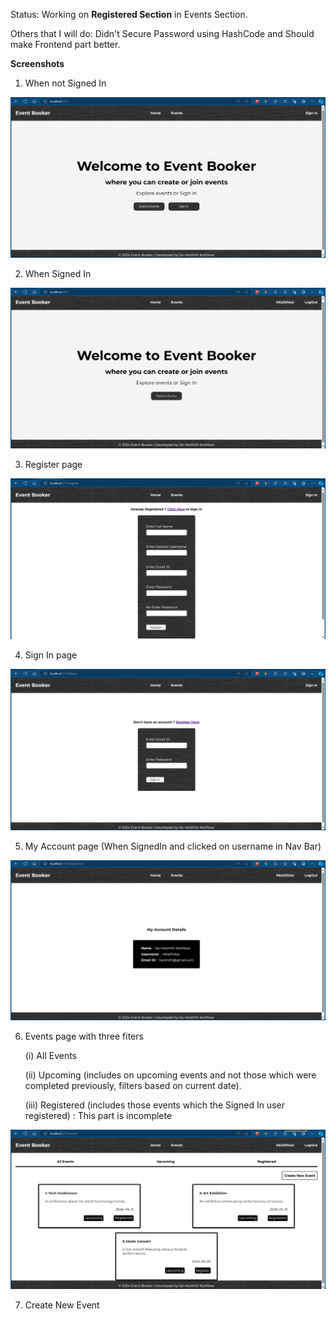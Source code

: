 Status: Working on **Registered Section** in Events Section.

Others that I will do: Didn't Secure Password using HashCode and Should make Frontend part better.

**Screenshots**

1) When not Signed In

![notSigned](https://github.com/HKalithkar/event_booker/blob/main/public/notSigned.png)

2) When Signed In

![signed](https://github.com/HKalithkar/event_booker/blob/main/public/signed.png)

3) Register page

![register](https://github.com/HKalithkar/event_booker/blob/main/public/register.png)

4) Sign In page

![signin](https://github.com/HKalithkar/event_booker/blob/main/public/SignIn.png)

5) My Account page (When SignedIn and clicked on username in Nav Bar)

![myAccount](https://github.com/HKalithkar/event_booker/blob/main/public/myAccount.png)

6) Events page with three fiters

   (i) All Events

   (ii) Upcoming (includes on upcoming events and not those which were completed previously, filters based on current date).

   (iii) Registered (includes those events which the Signed In user registered) : This part is incomplete

![events](https://github.com/HKalithkar/event_booker/blob/main/public/events.png)

7) Create New Event